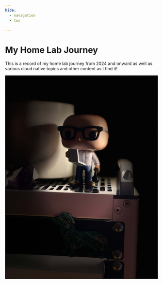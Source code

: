 ```yaml
---
hide:
  - navigation
  - toc

---
```


# My Home Lab Journey

This is a record of my home lab journey from 2024 and onward as well as various cloud native topics and other content as I find it!.

![homelab](./img/homelab.jpg#center)
